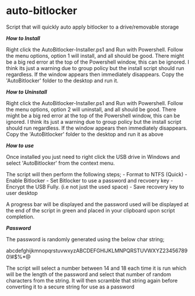 # auto-bitlocker
Script that will quickly auto apply bitlocker to a drive/removable storage

*******How to Install*******

Right click the AutoBitlocker-Installer.ps1 and Run with Powershell. 
Follow the menu options, option 1 will install, and all should be good.
There might be a big red error at the top of the Powershell window, this can be ignored. I think its just a warning due to group policy but the install script should run regardless.
If the window appears then immediately disappears. Copy the 'AutoBitlocker' folder to the desktop and run it.


*******How to Uninstall*******

Right click the AutoBitlocker-Installer.ps1 and Run with Powershell. 
Follow the menu options, option 2 will uninstall, and all should be good.
There might be a big red error at the top of the Powershell window, this can be ignored. I think its just a warning due to group policy but the install script should run regardless.
If the window appears then immediately disappears. Copy the 'AutoBitlocker' folder to the desktop and run it as above

*******How to use*******

Once installed you just need to right click the USB drive in Windows and select 'AutoBitlocker' from the context menu.

The script will then perform the following steps;
	- Format to NTFS (Quick)
	- Enable Bitlocker
	- Set Bitlocker to use a password and recvoery key
	- Encrypt the USB Fully. (i.e not just the used space)
	- Save recovery key to user desktop

A progress bar will be displayed and the password used will be displayed at the end of the script in green and placed in your clipboard upon script completion.

*******Password*******

The password is randomly generated using the below char string;

abcdefghijkmnopqrstuvwxyzABCDEFGHIJKLMNPQRSTUVWXYZ234567890!#$%*@

The script will select a number between 14 and 18 each time it is run which will be the length of the password and select that number of random characters from the string.
It will then scramble that string again before converting it to a secure string for use as a password
